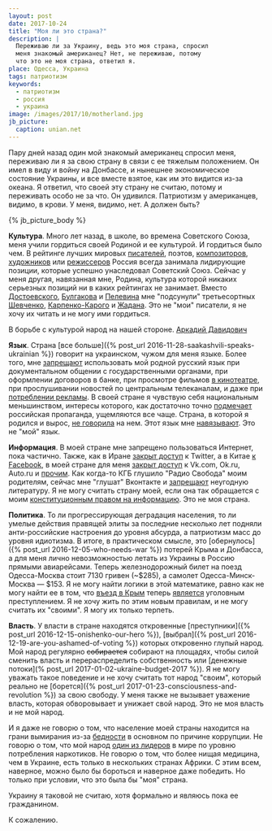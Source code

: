 ```yaml
---
layout: post
date: 2017-10-24
title: "Моя ли это страна?"
description: |
  Переживаю ли за Украину, ведь это моя страна, спросил
  меня знакомый американец? Нет, не переживаю, потому
  что это не моя страна, ответил я.
place: Одесса, Украина
tags: патриотизм
keywords:
  - патриотизм
  - россия
  - украина
image: /images/2017/10/motherland.jpg
jb_picture:
  caption: unian.net
---
```


Пару дней назад один мой знакомый американец спросил меня, переживаю
ли я за свою страну в связи с ее тяжелым положением. Он имел в виду
и войну на Донбассе, и нынешнее экономическое состояние Украины,
и все вместе взятое, как им это видится из-за океана.
Я ответил, что своей эту страну не считаю, потому и
переживать особо не за что. Он удивился. Патриотизм у американцев, видимо,
в крови. У меня, видимо, нет. А должен быть?

{% jb_picture_body %}

<!--more-->

**Культура**. Много лет назад, в школе, во времена Советского Союза,
меня учили гордиться своей Родиной и ее культурой. И гордиться было чем.
В рейтинге лучших мировых
[писателей](http://os.colta.ru/news/details/34174/),
поэтов,
[композиторов](https://www.discogs.com/lists/The-50-Greatest-Composers/1571),
[художников](http://www.theartwolf.com/articles/most-important-painters.htm)
или
[режиссеров](http://www.imdb.com/list/ls056848274/)
Россия всегда занимала лидирующие позиции, которые успешно
унаследовал Советский Союз. Сейчас у меня другая, навязанная мне, Родина,
культура которой никаких серьезных позиций ни в каких рейтингах не занимает.
Вместо
[Достоевского](https://ru.wikipedia.org/wiki/%D0%94%D0%BE%D1%81%D1%82%D0%BE%D0%B5%D0%B2%D1%81%D0%BA%D0%B8%D0%B9,_%D0%A4%D1%91%D0%B4%D0%BE%D1%80_%D0%9C%D0%B8%D1%85%D0%B0%D0%B9%D0%BB%D0%BE%D0%B2%D0%B8%D1%87),
[Булгакова](https://ru.wikipedia.org/wiki/%D0%91%D1%83%D0%BB%D0%B3%D0%B0%D0%BA%D0%BE%D0%B2,_%D0%9C%D0%B8%D1%85%D0%B0%D0%B8%D0%BB_%D0%90%D1%84%D0%B0%D0%BD%D0%B0%D1%81%D1%8C%D0%B5%D0%B2%D0%B8%D1%87)
и
[Пелевина](https://ru.wikipedia.org/wiki/%D0%9F%D0%B5%D0%BB%D0%B5%D0%B2%D0%B8%D0%BD,_%D0%92%D0%B8%D0%BA%D1%82%D0%BE%D1%80_%D0%9E%D0%BB%D0%B5%D0%B3%D0%BE%D0%B2%D0%B8%D1%87)
мне "подсунули" третьесортных
[Шевченко](https://ru.wikipedia.org/wiki/%D0%A8%D0%B5%D0%B2%D1%87%D0%B5%D0%BD%D0%BA%D0%BE,_%D0%A2%D0%B0%D1%80%D0%B0%D1%81_%D0%93%D1%80%D0%B8%D0%B3%D0%BE%D1%80%D1%8C%D0%B5%D0%B2%D0%B8%D1%87),
[Карпенко-Карого](https://ru.wikipedia.org/wiki/%D0%9A%D0%B0%D1%80%D0%BF%D0%B5%D0%BD%D0%BA%D0%BE-%D0%9A%D0%B0%D1%80%D1%8B%D0%B9,_%D0%98%D0%B2%D0%B0%D0%BD_%D0%9A%D0%B0%D1%80%D0%BF%D0%BE%D0%B2%D0%B8%D1%87)
и
[Жадана](https://ru.wikipedia.org/wiki/%D0%96%D0%B0%D0%B4%D0%B0%D0%BD,_%D0%A1%D0%B5%D1%80%D0%B3%D0%B5%D0%B9_%D0%92%D0%B8%D0%BA%D1%82%D0%BE%D1%80%D0%BE%D0%B2%D0%B8%D1%87).
Это не "мои" писатели, я не хочу их читать и не могу ими гордиться.

<aside class="quote">
В борьбе с культурой народ на нашей стороне.
<span><a href="http://shoyher.narod.ru/Letz/davidovichkn.html">Аркадий Давидович</a></span>
</aside>

**Язык**. Страна [все больше]({% post_url 2016-11-28-saakashvili-speaks-ukrainian %})
говорит на украинском,
чужом для меня языке. Более того, мне
[запрещают](https://vesti-ukr.com/politika/221122-jazyk)
использовать мой родной русский язык при документальном общении с государственными органами,
при оформлении договоров в банке, при просмотре фильмов
[в кинотеатре](http://korrespondent.net/world/worldabus/1249196-vesti-ru-vo-vseh-kinoteatrah-ukrainy-teper-pokazyvayut-filmy-tolko-na-ukrainskom),
при прослушивании новостей по центральным телеканалам, и даже при
[потреблении рекламы](https://gazeta.ua/ru/articles/mova-zavtra/_reklama-budet-tolko-na-ukrainskom-yazyke/774246).
В своей стране я чувствую себя национальным меньшинством,
интересы которого, как достаточно точно
[подмечает](http://gordonua.com/news/worldnews/matvienko-zayavila-chto-rossiya-ne-dopustit-prinyatiya-v-ukraine-novogo-zakona-ob-obrazovanii-212753.html)
российская пропаганда,
ущемляются все чаще. Страна, в которой я родился и вырос,
[не говорила](http://moyaosvita.com.ua/istoriya-ukrainu/ukrainoyazychnoe-i-russkoyazychnoe-naselenie-ukrainy/)
на нем. Этот язык мне
[навязывают](http://rian.com.ua/analytics/20170929/1028107706.html).
Это не "мой" язык.

**Информация**. В моей стране мне запрещено пользоваться Интернет, пока частично.
Также, как в Иране
[закрыт доступ](http://america.aljazeera.com/opinions/2014/4/iran-twitter-rouhaniinternetcensorship.html)
к Twitter, а в Китае
[к Facebook](http://money.cnn.com/gallery/technology/2016/05/23/banned-china-10/4.html),
в моей стране для меня
[закрыт доступ](https://news.finance.ua/ru/news/-/401698/v-ukraine-zapretyat-dostup-k-vkontakte-kinopoisku-yandeksu-i-mailru-kak-obojti-blokirovku)
к Vk.com, Ok.ru, Auto.ru
и [прочим](http://gordonua.com/news/politics/spisok-rossiyskih-saytov-kotorye-zablokiruyut-v-ukraine-188414.html).
Как когда-то
КГБ глушило "Радио Свобода" моим родителям, сейчас мне "глушат" Вконтакте
и [запрещают](https://strana.ua/news/70629-segodnya-v-ukraine-vstupil-v-silu-poryadok-izyatiya-iz-prodazhi-rossijskih-knig-i-zhurnalov.html)
неугодную литературу. Я не могу
считать страну моей, если она так обращается с моим
[конституционным правом на информацию](http://www.solor.gov.ua/info/19/8264).
Это не моя страна.

**Политика**. То ли прогрессирующая деградация населения, то ли умелые действия
правящей элиты за последние несколько лет подняли анти-российские настроения
до уровня абсурда, а патриотизм масс до уровня идиотизма. В итоге,
в практическом смысле, это
[обернулось]({% post_url 2016-12-05-who-needs-war %})
потерей Крыма и Донбасса, а для меня
лично невозможностью летать из Украины в Россию прямыми авиарейсами. Теперь
железнодорожный билет на поезд Одесса-Москва стоит 7130 гривен (~$285), а самолет
Одесса-Минск-Москва &mdash; $153. Я не могу найти логики
в этой математике, равно как не могу найти ее в том, что
[въезд в Крым](https://www.svoboda.org/a/25319809.html)
теперь
[является](http://www.pravda.com.ua/rus/news/2017/04/12/7141061/)
уголовным преступлением. Я не хочу жить по этим новым правилам,
и не могу считать их "своими". Я могу их только терпеть.

**Власть**. У власти в стране находятся откровенные
[преступники]({% post_url 2016-12-15-onishenko-our-hero %}),
[выбрал]({% post_url 2016-12-19-are-you-ashamed-of-voting %}) которых
откровенно глупый народ. Мой народ регулярно <del>собирается</del> собирают на площадях, чтобы
силой сменить власть и перераспределить собственность или
[денежные потоки](% post_url 2017-01-02-ukraine-budget-2017 %}).
Я не могу уважать такое поведение и не хочу считать тот народ "своим",
который реально не [борется]({% post_url 2017-01-23-consciousness-and-revolution %}) за свою свободу.
У меня также не вызывает уважение власть, которая обворовывает и унижает свой
народ. Это не моя власть и не мой народ.

И я даже не говорю о том, что население моей страны находится на грани вымирания
из-за [бедности](https://censor.net.ua/news/434195/za_chertoyi_bednosti_jivet_60_naseleniya_ukrainy_oon)
в основном по причине коррупции. Не говорю о том, что мой народ
[один из лидеров](http://nv.ua/lifestyle/life/issledovanie-pokazalo-zhiteli-kakih-stran-upotrebljajut-bolshe-vsego-narkotikov-65834.html)
в мире по уровню потребления наркотиков. Не говорю о том,
что более нищая медицина, чем в Украине, есть только в нескольких странах
Африки. С этим всем, наверное, можно было бы бороться и наверное даже победить. Но только
при условии, что это была бы "моя" страна.

Украину я таковой не считаю, хотя формально и являюсь пока ее гражданином.

К сожалению.

